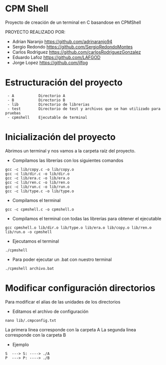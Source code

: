 # CPM Shell
Proyecto de creación de un terminal en C basandose en CPMShell

PROYECTO REALIZADO POR:

- Adrian Naranjo https://github.com/adrinaranjo94
- Sergio Redondo https://github.com/SergioRedondoMontes
- Carlos Rodriguez https://github.com/carlosRodriguezGonzalez
- Eduardo Lafoz https://github.com/LAFGOD
- Jorge Lopez https://github.com/jlfpg

# Estructuración del proyecto

```
 - A           Directorio A
 - B           Directorio B
 - lib         Directorio de librerias
 - test        Directorio de test y archivos que se han utilizado para pruebas
 - cpmshell    Ejecutable de terminal
```

# Inicialización del proyecto 

Abrimos un terminal y nos vamos a la carpeta raíz del proyecto.

* Compilamos las librerías con los siguientes comandos
```
gcc -c lib/copy.c -o lib/copy.o
gcc -c lib/dir.c -o lib/dir.o
gcc -c lib/era.c -o lib/era.o
gcc -c lib/ren.c -o lib/ren.o
gcc -c lib/run.c -o lib/run.o
gcc -c lib/type.c -o lib/type.o
```

* Compilamos el terminal
```
gcc -c cpmshell.c -o cpmshell.o
```

* Compilamos el terminal con todas las librerías para obtener el ejecutable
```
gcc cpmshell.o lib/dir.o lib/type.o lib/era.o lib/copy.o lib/ren.o lib/run.o -o cpmshell
```

* Ejecutamos el terminal
```
./cpmshell
```

* Para poder ejecutar un .bat con nuestro terminal
```
./cpmshell archivo.bat
```

# Modificar configuración directorios

Para modificar el alias de las unidades de los directorios

* Editamos el archivo de configuración
```
nano lib/.cmpconfig.txt
```
La primera linea corresponde con la carpeta A
La segunda linea corresponde con la carpeta B

* Ejemplo
```
S  ---> S: ----> ./A
P  ---> P: ----> ./B
```
